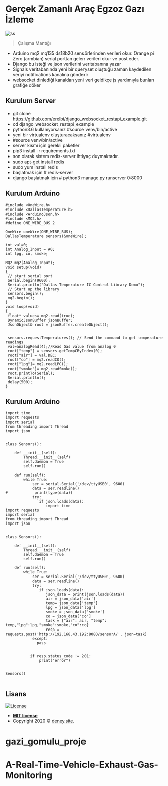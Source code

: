 # Gerçek Zamanlı Araç Egzoz Gazı İzleme





![ss](https://user-images.githubusercontent.com/30519822/78463017-c51d3900-76e0-11ea-8a58-d6dc4cd501b3.png)

> Çalışma Mantığı

* Arduino mq2 mq135 ds18b20 sensörlerinden verileri okur. Orange pi Zero (armbian) serial porttan gelen verileri okur ve post eder.
* Django bu isteği ve json verilerini  veritabanına yazar
* Signals veritabanında yeni bir queryset oluştuğu zaman  kaydedilen veriyi  notifications kanalına gönderir
* websocket dinlediği kanaldan yeni veri geldikçe js yardımıyla bunları grafiğe döker




## Kurulum Server

- git clone https://github.com/erelbi/django_websocket_restapi_example.git
- cd django_websocket_restapi_example
- python3.6 kullanıyorsanız #source venv/bin/active
- yeni bir virtualenv oluşturacaksanız #virtualenv 
- #source venv/bin/active
- server kısmı için gerekli paketler
- pip3 install -r requirements.txt
- son olarak sistem redis-server ihtiyaç duymaktadır.
- sudo apt-get install redis
- sudo yum install redis
-  başlatmak için # redis-server
- django başlatmak için # python3 manage.py runserver 0:8000

## Kurulum Arduino
```
#include <OneWire.h>
#include <DallasTemperature.h>
#include <ArduinoJson.h>
#include <MQ2.h>
#define ONE_WIRE_BUS 2

OneWire oneWire(ONE_WIRE_BUS);
DallasTemperature sensors(&oneWire);

int val=0;
int Analog_Input = A0;
int lpg, co, smoke;

MQ2 mq2(Analog_Input);
void setup(void)
{
 // start serial port
 Serial.begin(9600);
 Serial.println("Dallas Temperature IC Control Library Demo");
 // Start up the library
 sensors.begin();
 mq2.begin();
}
void loop(void)
{
 float* values= mq2.read(true);
 DynamicJsonBuffer jsonBuffer;
 JsonObject& root = jsonBuffer.createObject();


 sensors.requestTemperatures(); // Send the command to get temperature readings
 val=analogRead(4);//Read Gas value from analog 0
 root["temp"] = sensors.getTempCByIndex(0);
 root["air"] = val,DEC;
 root["co"] = mq2.readCO();
 root["lpg"]= mq2.readLPG();
 root["smoke"]= mq2.readSmoke();
 root.printTo(Serial);
 Serial.println();
 delay(500);
}

```
## Kurulum Arduino
```
import time
import requests
import serial
from threading import Thread
import json


class Sensors():

    def __init__(self):
        Thread.__init__(self)
        self.daemon = True
        self.run()

    def run(self):
        while True:
            ser = serial.Serial('/dev/ttyUSB0', 9600)
            data = ser.readline()
#            print(type(data))
            try:
               if json.loads(data):
                  import time
import requests
import serial
from threading import Thread
import json


class Sensors():

    def __init__(self):
        Thread.__init__(self)
        self.daemon = True
        self.run()

    def run(self):
        while True:
            ser = serial.Serial('/dev/ttyUSB0', 9600)
            data = ser.readline()
            try:
               if json.loads(data):
                  json_data = print(json.loads(data))
                  air = json_data['air']
                  temp= json_data['temp']
                  lpg = json_data['lpg']
                  smoke = json_data['smoke']
                  co = json_data['co']
                  task = {"air": air, "temp": temp,"lpg":lpg,"smoke":smoke,"co":co}
                  resp = requests.post('http://192.168.43.192:8080/sensorA/', json=task)
            except:
              pass


           if resp.status_code != 201:
               print("error")


Sensors()


```



## Lisans

[![License](http://img.shields.io/:license-mit-blue.svg?style=flat-square)](http://badges.mit-license.org)

- **[MIT license](http://opensource.org/licenses/mit-license.php)**
- Copyright 2020 © <a href="http://deney.site" target="_blank">deney.site</a>.
# gazi_gomulu_proje
# A-Real-Time-Vehicle-Exhaust-Gas-Monitoring
